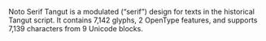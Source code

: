 Noto Serif Tangut is a modulated (“serif”) design for texts in the historical Tangut script. It contains 7,142 glyphs, 2 OpenType features, and supports 7,139 characters from 9 Unicode blocks.